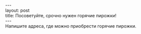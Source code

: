 --- <br> layout: post <br> title: Посоветуйте, срочно нужен горячие пирожки! <br> --- <br> Напишите адреса, где можно приобрести горячие пирожки.